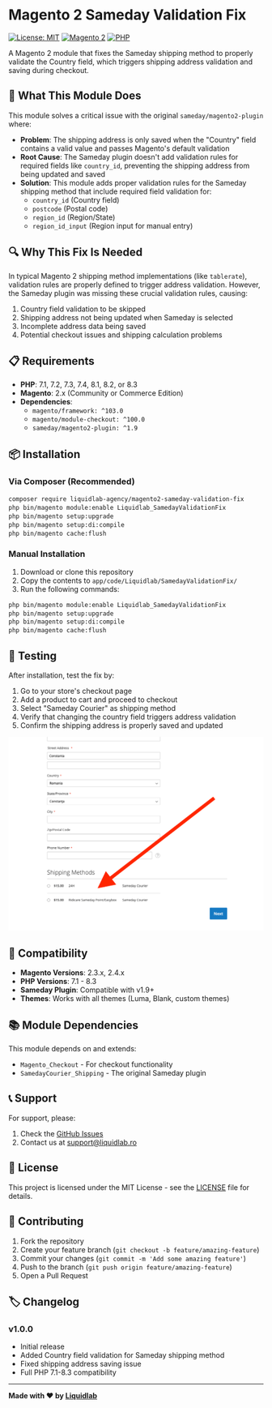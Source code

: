 # Magento 2 Sameday Validation Fix

[![License: MIT](https://img.shields.io/badge/License-MIT-yellow.svg)](https://opensource.org/licenses/MIT)
[![Magento 2](https://img.shields.io/badge/Magento-2.x-orange.svg)](https://magento.com/)
[![PHP](https://img.shields.io/badge/PHP-7.1%20to%208.3-blue.svg)](https://php.net/)

A Magento 2 module that fixes the Sameday shipping method to properly validate the Country field, which triggers shipping address validation and saving during checkout.

## 🚀 What This Module Does

This module solves a critical issue with the original `sameday/magento2-plugin` where:

- **Problem**: The shipping address is only saved when the "Country" field contains a valid value and passes Magento's default validation
- **Root Cause**: The Sameday plugin doesn't add validation rules for required fields like `country_id`, preventing the shipping address from being updated and saved
- **Solution**: This module adds proper validation rules for the Sameday shipping method that include required field validation for:
  - `country_id` (Country field)
  - `postcode` (Postal code)
  - `region_id` (Region/State)
  - `region_id_input` (Region input for manual entry)

## 🔍 Why This Fix Is Needed

In typical Magento 2 shipping method implementations (like `tablerate`), validation rules are properly defined to trigger address validation. However, the Sameday plugin was missing these crucial validation rules, causing:

1. Country field validation to be skipped
2. Shipping address not being updated when Sameday is selected
3. Incomplete address data being saved
4. Potential checkout issues and shipping calculation problems

## 📋 Requirements

- **PHP**: 7.1, 7.2, 7.3, 7.4, 8.1, 8.2, or 8.3
- **Magento**: 2.x (Community or Commerce Edition)
- **Dependencies**:
  - `magento/framework: ^103.0`
  - `magento/module-checkout: ^100.0`
  - `sameday/magento2-plugin: ^1.9`

## 📦 Installation

### Via Composer (Recommended)

```bash
composer require liquidlab-agency/magento2-sameday-validation-fix
php bin/magento module:enable Liquidlab_SamedayValidationFix
php bin/magento setup:upgrade
php bin/magento setup:di:compile
php bin/magento cache:flush
```

### Manual Installation

1. Download or clone this repository
2. Copy the contents to `app/code/Liquidlab/SamedayValidationFix/`
3. Run the following commands:

```bash
php bin/magento module:enable Liquidlab_SamedayValidationFix
php bin/magento setup:upgrade
php bin/magento setup:di:compile
php bin/magento cache:flush
```

## 🧪 Testing

After installation, test the fix by:

1. Go to your store's checkout page
2. Add a product to cart and proceed to checkout
3. Select "Sameday Courier" as shipping method
4. Verify that changing the country field triggers address validation
5. Confirm the shipping address is properly saved and updated

![Sameday Validation Demo](docs/images/checkout.png)

## 🔄 Compatibility

- **Magento Versions**: 2.3.x, 2.4.x
- **PHP Versions**: 7.1 - 8.3
- **Sameday Plugin**: Compatible with v1.9+
- **Themes**: Works with all themes (Luma, Blank, custom themes)

## 📚 Module Dependencies

This module depends on and extends:
- `Magento_Checkout` - For checkout functionality
- `SamedayCourier_Shipping` - The original Sameday plugin

## 📞 Support

For support, please:
1. Check the [GitHub Issues](https://github.com/liquidlab-agency/magento2-sameday-validation-fix/issues)
2. Contact us at support@liquidlab.ro

## 📄 License

This project is licensed under the MIT License - see the [LICENSE](LICENSE) file for details.

## 🤝 Contributing

1. Fork the repository
2. Create your feature branch (`git checkout -b feature/amazing-feature`)
3. Commit your changes (`git commit -m 'Add some amazing feature'`)
4. Push to the branch (`git push origin feature/amazing-feature`)
5. Open a Pull Request

## 🏷️ Changelog

### v1.0.0
- Initial release
- Added Country field validation for Sameday shipping method
- Fixed shipping address saving issue
- Full PHP 7.1-8.3 compatibility

---

**Made with ❤️ by [Liquidlab](https://liquidlab.ro)**
